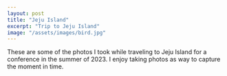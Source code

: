 ```yaml
---
layout: post
title: "Jeju Island"
excerpt: "Trip to Jeju Island"
image: "/assets/images/bird.jpg"
---
```


These are some of the photos I took while traveling to Jeju Island for a conference in the summer of 2023. I enjoy taking photos as way to capture the moment in time.  
